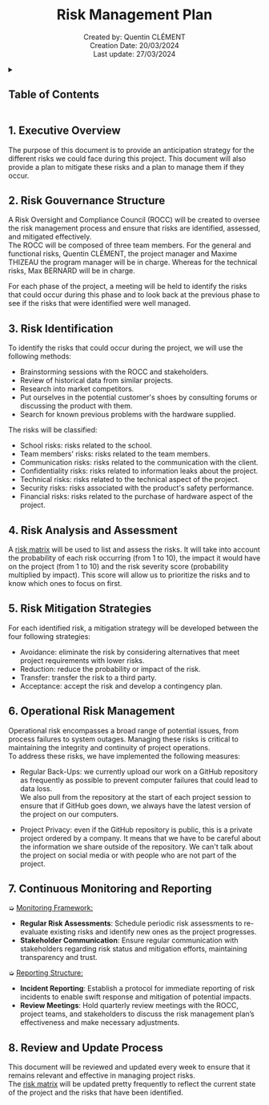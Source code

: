 <h1 align="center"> Risk Management Plan </h1>

<p align="center">
Created by: Quentin CLÉMENT <br> Creation Date: 20/03/2024 <br> Last update: 27/03/2024
</p>

<details>
<summary>

## Table of Contents

</summary>

- [Table of Contents](#table-of-contents)
- [1. Executive Overview](#1-executive-overview)
- [2. Risk Gouvernance Structure](#2-risk-gouvernance-structure)
- [3. Risk Identification](#3-risk-identification)
- [4. Risk Analysis and Assessment](#4-risk-analysis-and-assessment)
- [5. Risk Mitigation Strategies](#5-risk-mitigation-strategies)
- [6. Operational Risk Management](#6-operational-risk-management)
- [7. Continuous Monitoring and Reporting](#7-continuous-monitoring-and-reporting)
- [8. Review and Update Process](#8-review-and-update-process)

</details>

## 1. Executive Overview

The purpose of this document is to provide an anticipation strategy for the different risks we could face during this project. This document will also provide a plan to mitigate these risks and a plan to manage them if they occur.

## 2. Risk Gouvernance Structure

A Risk Oversight and Compliance Council (ROCC) will be created to oversee the risk management process and ensure that risks are identified, assessed, and mitigated effectively. \
The ROCC will be composed of three team members. For the general and functional risks, Quentin CLÉMENT, the project manager and Maxime THIZEAU the program manager will be in charge. Whereas for the technical risks, Max BERNARD will be in charge.

For each phase of the project, a meeting will be held to identify the risks that could occur during this phase and to look back at the previous phase to see if the risks that were identified were well managed.

## 3. Risk Identification

To identify the risks that could occur during the project, we will use the following methods:

- Brainstorming sessions with the ROCC and stakeholders.
- Review of historical data from similar projects.
- Research into market competitors.
- Put ourselves in the potential customer's shoes by consulting forums or discussing the product with them.
- Search for known previous problems with the hardware supplied.

The risks will be classified:

- School risks: risks related to the school.
- Team members' risks: risks related to the team members.
- Communication risks: risks related to the communication with the client.
- Confidentiality risks: risks related to information leaks about the project.
- Technical risks: risks related to the technical aspect of the project.
- Security risks: risks associated with the product's safety performance.
- Financial risks: risks related to the purchase of hardware aspect of the project.

## 4. Risk Analysis and Assessment

A [risk matrix](https://docs.google.com/spreadsheets/d/15Px0PwHy_TG3o0VkdEeP_r_7hwcLDHzp/edit?usp=sharing&ouid=106192134047636225563&rtpof=true&sd=true) will be used to list and assess the risks. It will take into account the probability of each risk occurring (from 1 to 10), the impact it would have on the project (from 1 to 10) and the risk severity score (probability multiplied by impact). This score will allow us to prioritize the risks and to know which ones to focus on first.

## 5. Risk Mitigation Strategies

For each identified risk, a mitigation strategy will be developed between the four following strategies:

- Avoidance: eliminate the risk by considering alternatives that meet project requirements with lower risks.
- Reduction: reduce the probability or impact of the risk.
- Transfer: transfer the risk to a third party.
- Acceptance: accept the risk and develop a contingency plan.

## 6. Operational Risk Management

Operational risk encompasses a broad range of potential issues, from process failures to system outages. Managing these risks is critical to maintaining the integrity and continuity of project operations. \
To address these risks, we have implemented the following measures:

- Regular Back-Ups: we currently upload our work on a GitHub repository as frequently as possible to prevent computer failures that could lead to data loss. \
We also pull from the repository at the start of each project session to ensure that if GitHub goes down, we always have the latest version of the project on our computers.

- Project Privacy: even if the GitHub repository is public, this is a private project ordered by a company. It means that we have to be careful about the information we share outside of the repository. We can't talk about the project on social media or with people who are not part of the project.

## 7. Continuous Monitoring and Reporting

➭ <ins> Monitoring Framework: <ins>

- **Regular Risk Assessments**: Schedule periodic risk assessments to re-evaluate existing risks and identify new ones as the project progresses.
- **Stakeholder Communication**: Ensure regular communication with stakeholders regarding risk status and mitigation efforts, maintaining transparency and trust.

➭ <ins> Reporting Structure: <ins>

- **Incident Reporting**: Establish a protocol for immediate reporting of risk incidents to enable swift response and mitigation of potential impacts.
- **Review Meetings**: Hold quarterly review meetings with the ROCC, project teams, and stakeholders to discuss the risk management plan’s effectiveness and make necessary adjustments.

## 8. Review and Update Process

This document will be reviewed and updated every week to ensure that it remains relevant and effective in managing project risks. \
The [risk matrix](https://docs.google.com/spreadsheets/d/15Px0PwHy_TG3o0VkdEeP_r_7hwcLDHzp/edit?usp=sharing&ouid=106192134047636225563&rtpof=true&sd=true) will be updated pretty frequently to reflect the current state of the project and the risks that have been identified.

